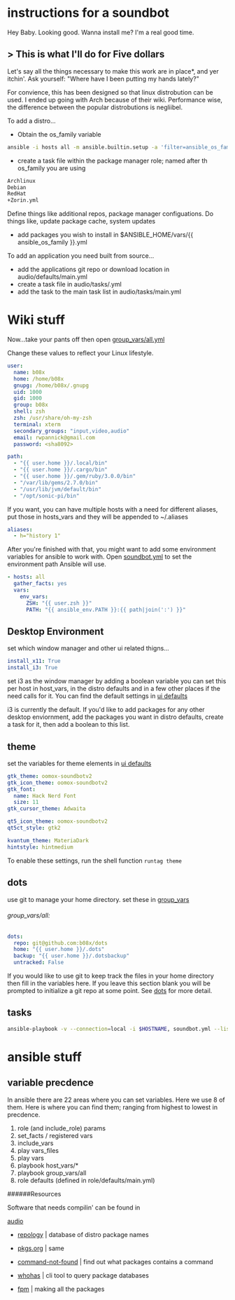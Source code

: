 # instructions for a soundbot

Hey Baby. Looking good. Wanna install me? I'm a real good time.

## > This is what I'll do for Five dollars

Let's say all the things necessary to make this work are in place*, and yer itchin'. Ask yourself: "Where have I been putting my hands lately?"

For convience, this has been designed so that linux distrobution can be used. I ended up going with Arch because of their wiki. Performance wise, the difference between the popular distrobutions is negliibel.

To add a distro...
* Obtain the os_family variable

```sh
ansible -i hosts all -m ansible.builtin.setup -a 'filter=ansible_os_family'
```


* create a task file within the package manager role; named after th os_family you are using

```markdown
Archlinux
Debian
RedHat
+Zorin.yml
```

Define things like additional repos, package manager configuations. Do things like, update package cache, system updates

* add packages you wish to install in $ANSIBLE_HOME/vars/{{ ansible_os_family }}.yml

To add an application you need built from source...
* add the applications git repo or download location in audio/defaults/main.yml
* create a task file in audio/tasks/<appname>.yml
* add the task to the main task list in audio/tasks/main.yml

# Wiki stuff

Now...take your pants off then open [group_vars/all.yml](group_vars/all.yml)

Change these values to reflect your Linux lifestyle.

```yaml
user:
  name: b08x
  home: /home/b08x
  gnupg: /home/b08x/.gnupg
  uid: 1000
  gid: 1000
  group: b08x
  shell: zsh
  zsh: /usr/share/oh-my-zsh
  terminal: xterm
  secondary_groups: "input,video,audio"
  email: rwpannick@gmail.com
  password: <sha8092>

path:
  - "{{ user.home }}/.local/bin"
  - "{{ user.home }}/.cargo/bin"
  - "{{ user.home }}/.gem/ruby/3.0.0/bin"
  - "/var/lib/gems/2.7.0/bin"
  - "/usr/lib/jvm/default/bin"
  - "/opt/sonic-pi/bin"
```

If you want, you can have multiple hosts with a need for different aliases, put those in hosts_vars and they will be appended to ~/.aliases

```yaml
aliases:
  - h="history 1"
```

After you're finished with that, you might want to add some environment variables for ansible to work with. Open [soundbot.yml](soundbot.yml) to set the environment path Ansible will use.

```yaml
- hosts: all
  gather_facts: yes
  vars:
    env_vars:
      ZSH: "{{ user.zsh }}"
      PATH: "{{ ansible_env.PATH }}:{{ path|join(':') }}"
```

## Desktop Environment

set which window manager and other ui related thigns...

```yaml
install_x11: True
install_i3: True
```
set i3 as the window manager by adding a boolean variable
you can set this per host in host_vars, in the distro defaults and in a few
other places if the need calls for it. You can find the default settings in
[ui defaults](roles/ui/defaults/main.yml)

i3 is currently the default. If you'd like to add packages for any other desktop enviornment, add the packages you want in distro defaults, create a task for it, then add a boolean to this list.


## theme

set the variables for theme elements in [ui defaults](roles/ui/defaults/main.yml)

```yaml
gtk_theme: oomox-soundbotv2
gtk_icon_theme: oomox-soundbotv2
gtk_font:
  name: Hack Nerd Font
  size: 11
gtk_cursor_theme: Adwaita

qt5_icon_theme: oomox-soundbotv2
qt5ct_style: gtk2

kvantum_theme: MateriaDark
hintstyle: hintmedium
```

To enable these settings, run the shell function `runtag theme`

## dots
use git to manage your home directory. set these in [group_vars](group_vars/all.yml)

###### group_vars/all:
```yaml
dots:
  repo: git@github.com:b08x/dots
  home: "{{ user.home }}/.dots"
  backup: "{{ user.home }}/.dotsbackup"
  untracked: False
```

If you would like to use git to keep track the files in your home directory then fill in the variables here. If you leave this section blank you will be prompted to initialize a git repo at some point. See [dots](roles/soundbot/README.md) for more detail.


## tasks

```bash
ansible-playbook -v --connection=local -i $HOSTNAME, soundbot.yml --list-tasks
```

# ansible stuff

## variable precdence
In ansible there are 22 areas where you can set variables. Here we use 8 of them. Here is where you can find them; ranging from highest to lowest in precdence.

1. role (and include_role) params
2. set_facts / registered vars
3. include_vars
4. play vars_files
5. play vars
6. playbook host_vars/*
7. playbook group_vars/all
8. role defaults (defined in role/defaults/main.yml)



######Resources

Software that needs compilin' can be found in

[audio](roles/audio/defaults/main.yml)

- [repology](https://repology.org/) | database of distro package names

- [pkgs.org](https://pkgs.org/) | same

- [command-not-found](https://command-not-found.com/) | find out what packages contains a command

- [whohas](https://github.com/whohas/whohas) | cli tool to query package databases

- [fpm](https://github.com/jordansissel/fpm) | making all the packages
